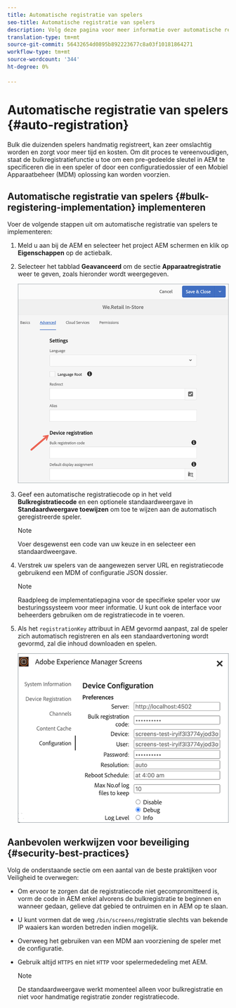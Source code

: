 ```yaml
---
title: Automatische registratie van spelers
seo-title: Automatische registratie van spelers
description: Volg deze pagina voor meer informatie over automatische registratie van afspeelapparatuur met AMS-/On-Prem-schermen.
translation-type: tm+mt
source-git-commit: 56432654d0895b892223677c8a03f10181864271
workflow-type: tm+mt
source-wordcount: '344'
ht-degree: 0%

---
```



# Automatische registratie van spelers {#auto-registration}

Bulk die duizenden spelers handmatig registreert, kan zeer omslachtig worden en zorgt voor meer tijd en kosten. Om dit proces te vereenvoudigen, staat de bulkregistratiefunctie u toe om een pre-gedeelde sleutel in AEM te specificeren die in een speler of door een configuratiedossier of een Mobiel Apparaatbeheer (MDM) oplossing kan worden voorzien.

## Automatische registratie van spelers {#bulk-registering-implementation} implementeren

Voer de volgende stappen uit om automatische registratie van spelers te implementeren:

1. Meld u aan bij de AEM en selecteer het project AEM schermen en klik op **Eigenschappen** op de actiebalk.
1. Selecteer het tabblad **Geavanceerd** om de sectie **Apparaatregistratie** weer te geven, zoals hieronder wordt weergegeven.

   ![afbeelding](/help/user-guide/assets/auto-registration/auto-register1.png)

1. Geef een automatische registratiecode op in het veld **Bulkregistratiecode** en een optionele standaardweergave in **Standaardweergave toewijzen** om toe te wijzen aan de automatisch geregistreerde speler.
   >[!NOTE]
   >Voer desgewenst een code van uw keuze in en selecteer een standaardweergave.
1. Verstrek uw spelers van de aangewezen server URL en registratiecode gebruikend een MDM of configuratie JSON dossier.

   >[!NOTE]
   >Raadpleeg de implementatiepagina voor de specifieke speler voor uw besturingssysteem voor meer informatie. U kunt ook de interface voor beheerders gebruiken om de registratiecode in te voeren.

1. Als het `registrationKey` attribuut in AEM gevormd aanpast, zal de speler zich automatisch registreren en als een standaardvertoning wordt gevormd, zal die inhoud downloaden en spelen.

   ![afbeelding](/help/user-guide/assets/auto-registration/auto-register2.png)

## Aanbevolen werkwijzen voor beveiliging {#security-best-practices}

Volg de onderstaande sectie om een aantal van de beste praktijken voor Veiligheid te overwegen:

* Om ervoor te zorgen dat de registratiecode niet gecompromitteerd is, vorm de code in AEM enkel alvorens de bulkregistratie te beginnen en wanneer gedaan, gelieve dat gebied te ontruimen en in AEM op te slaan.

* U kunt vormen dat de weg `/bin/screens/`registratie slechts van bekende IP waaiers kan worden betreden indien mogelijk.

* Overweeg het gebruiken van een MDM aan voorziening de speler met de configuratie.

* Gebruik altijd `HTTPS` en niet `HTTP` voor spelermededeling met AEM.

   >[!NOTE]
   >De standaardweergave werkt momenteel alleen voor bulkregistratie en niet voor handmatige registratie zonder registratiecode.